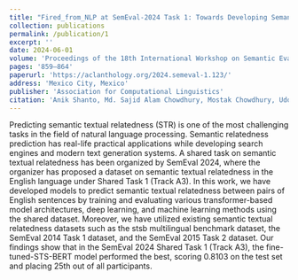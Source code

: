 ```yaml
---
title: "Fired_from_NLP at SemEval-2024 Task 1: Towards Developing Semantic Textual Relatedness Predictor - A Transformer-based Approach"
collection: publications
permalink: /publication/1
excerpt: ''
date: 2024-06-01
volume: 'Proceedings of the 18th International Workshop on Semantic Evaluation (SemEval-2024)'
pages: '859–864'
paperurl: 'https://aclanthology.org/2024.semeval-1.123/'
address: 'Mexico City, Mexico'
publisher: 'Association for Computational Linguistics'
citation: 'Anik Shanto, Md. Sajid Alam Chowdhury, Mostak Chowdhury, Udoy Das, and Hasan Murad. 2024. Fired_from_NLP at SemEval-2024 Task 1: Towards Developing Semantic Textual Relatedness Predictor - A Transformer-based Approach. In Proceedings of the 18th International Workshop on Semantic Evaluation (SemEval-2024), pages 859–864, Mexico City, Mexico. Association for Computational Linguistics.'
---
```


Predicting semantic textual relatedness (STR) is one of the most challenging tasks in the field of natural language processing. Semantic relatedness prediction has real-life practical applications while developing search engines and modern text generation systems. A shared task on semantic textual relatedness has been organized by SemEval 2024, where the organizer has proposed a dataset on semantic textual relatedness in the English language under Shared Task 1 (Track A3). In this work, we have developed models to predict semantic textual relatedness between pairs of English sentences by training and evaluating various transformer-based model architectures, deep learning, and machine learning methods using the shared dataset. Moreover, we have utilized existing semantic textual relatedness datasets such as the stsb multilingual benchmark dataset, the SemEval 2014 Task 1 dataset, and the SemEval 2015 Task 2 dataset. Our findings show that in the SemEval 2024 Shared Task 1 (Track A3), the fine-tuned-STS-BERT model performed the best, scoring 0.8103 on the test set and placing 25th out of all participants.